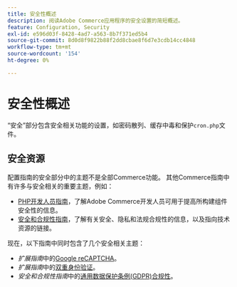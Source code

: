 ```yaml
---
title: 安全性概述
description: 阅读Adobe Commerce应用程序的安全设置的简短概述。
feature: Configuration, Security
exl-id: e596d03f-8428-4ad7-a563-8b7f371ed5b4
source-git-commit: 8d0d8f9822b88f2dd8cbae8f6d7e3cdb14cc4848
workflow-type: tm+mt
source-wordcount: '154'
ht-degree: 0%

---
```


# 安全性概述

“安全”部分包含安全相关功能的设置，如密码散列、缓存中毒和保护`cron.php`文件。

## 安全资源

配置指南的安全部分中的主题不是全部Commerce功能。 其他Commerce指南中有许多与安全相关的重要主题，例如：

- [PHP开发人员指南](https://developer.adobe.com/commerce/php/development/security/)，了解Adobe Commerce开发人员可用于提高所构建组件安全性的信息。
- [安全和合规性指南](https://devdocs.magento.com/security/security-and-compliance.html)，了解有关安全、隐私和法规合规性的信息，以及指向技术资源的链接。

现在，以下指南中同时包含了几个安全相关主题：

- _扩展指南_&#x200B;中的[Google reCAPTCHA](https://devdocs.magento.com/guides/v2.4/security/google-recaptcha.html)。
- _扩展指南_&#x200B;中的[双重身份验证](https://devdocs.magento.com/guides/v2.4/security/two-factor-authentication.html)。
- _安全和合规性指南_&#x200B;中的[通用数据保护条例(GDPR)合规性](https://devdocs.magento.com/compliance/privacy/gdpr.html)。
